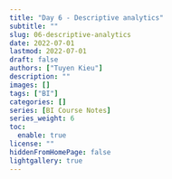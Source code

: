 ```yaml
---
title: "Day 6 - Descriptive analytics"
subtitle: ""
slug: 06-descriptive-analytics
date: 2022-07-01
lastmod: 2022-07-01
draft: false
authors: ["Tuyen Kieu"]
description: ""
images: []
tags: ["BI"]
categories: []
series: [BI Course Notes]
series_weight: 6
toc:
  enable: true
license: ""
hiddenFromHomePage: false
lightgallery: true
---
```


<!--more-->
